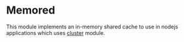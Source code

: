 # Memored

This module implements an in-memory shared cache to use in nodejs applications which uses [cluster](http://nodejs.org/api/cluster.html) module.